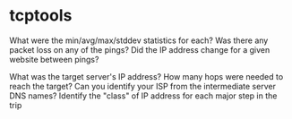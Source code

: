 # tcptools

What were the min/avg/max/stddev statistics for each?
Was there any packet loss on any of the pings?
Did the IP address change for a given website between pings?



What was the target server's IP address?
How many hops were needed to reach the target?
Can you identify your ISP from the intermediate server DNS names?
Identify the "class" of IP address for each major step in the trip
